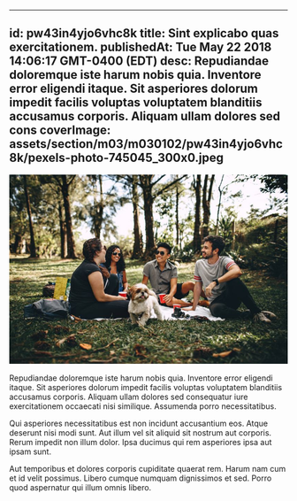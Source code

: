 
---
id: pw43in4yjo6vhc8k
title: Sint explicabo quas exercitationem.
publishedAt: Tue May 22 2018 14:06:17 GMT-0400 (EDT)
desc: Repudiandae doloremque iste harum nobis quia. Inventore error eligendi itaque. Sit asperiores dolorum impedit facilis voluptas voluptatem blanditiis accusamus corporis. Aliquam ullam dolores sed cons
coverImage: assets/section/m03/m030102/pw43in4yjo6vhc8k/pexels-photo-745045_300x0.jpeg
---

![image from pexels.com](assets/section/m03/m030102/pw43in4yjo6vhc8k/pexels-photo-745045.jpeg)

Repudiandae doloremque iste harum nobis quia. Inventore error eligendi itaque. Sit asperiores dolorum impedit facilis voluptas voluptatem blanditiis accusamus corporis. Aliquam ullam dolores sed consequatur iure exercitationem occaecati nisi similique. Assumenda porro necessitatibus.
 
Qui asperiores necessitatibus est non incidunt accusantium eos. Atque deserunt nisi modi sunt. Aut illum vel sit aliquid sit nostrum aut corporis. Rerum impedit non illum dolor. Ipsa ducimus qui rem asperiores ipsa aut ipsam sunt.
 
Aut temporibus et dolores corporis cupiditate quaerat rem. Harum nam cum et id velit possimus. Libero cumque numquam dignissimos et sed. Porro quod aspernatur qui illum omnis libero.

